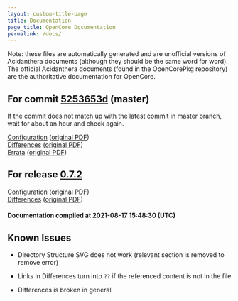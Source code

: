 ```yaml
---
layout: custom-title-page
title: Documentation
page_title: OpenCore Documentation
permalink: /docs/
---
```

Note: these files are automatically generated and are unofficial versions of Acidanthera documents (although they should be the same word for word). The official Acidanthera documents (found in the OpenCorePkg repository) are the authoritative documentation for OpenCore.

## For commit [5253653d](https://github.com/acidanthera/OpenCorePkg/tree/5253653d117b0f42e6913a5bc18c0d3a0a1f8a15) (master)

If the commit does not match up with the latest commit in master branch, wait for about an hour and check again.

[Configuration](latest/Configuration.html) ([original PDF](https://github.com/acidanthera/OpenCorePkg/blob/5253653d117b0f42e6913a5bc18c0d3a0a1f8a15/Docs/Configuration.pdf))
<br>
[Differences](latest/Differences.html) ([original PDF](https://github.com/acidanthera/OpenCorePkg/blob/5253653d117b0f42e6913a5bc18c0d3a0a1f8a15/Docs/Differences/Differences.pdf))
<br>
[Errata](latest/Errata.html) ([original PDF](https://github.com/acidanthera/OpenCorePkg/blob/5253653d117b0f42e6913a5bc18c0d3a0a1f8a15/Docs/Errata/Errata.pdf))

## For release [0.7.2](https://github.com/acidanthera/OpenCorePkg/tree/0.7.2)

[Configuration](release/Configuration.html) ([original PDF](https://github.com/acidanthera/OpenCorePkg/blob/0.7.2/Docs/Configuration.pdf))
<br>
[Differences](release/Differences.html) ([original PDF](https://github.com/acidanthera/OpenCorePkg/blob/0.7.2/Docs/Differences/Differences.pdf))

#### Documentation compiled at 2021-08-17 15:48:30 (UTC)

## Known Issues

* Directory Structure SVG does not work (relevant section is removed to remove error)

* Links in Differences turn into `??` if the referenced content is not in the file

* Differences is broken in general
